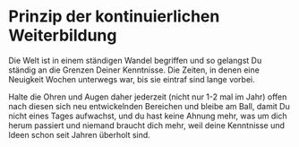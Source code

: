 # Prinzip der kontinuierlichen Weiterbildung

Die Welt ist in einem ständigen Wandel begriffen und so gelangst Du ständig an die Grenzen Deiner Kenntnisse. Die Zeiten, in denen eine Neuigkeit Wochen unterwegs war, bis sie eintraf sind lange vorbei. 

Halte die Ohren und Augen daher jederzeit (nicht nur 1-2 mal im Jahr) offen nach diesen sich neu entwickelnden Bereichen und bleibe am Ball, damit Du nicht eines Tages aufwachst, und du hast keine Ahnung mehr, was um dich herum passiert und niemand braucht dich mehr, weil deine Kenntnisse und Ideen schon seit Jahren überholt sind.